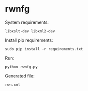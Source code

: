 # rwnfg

System requirements:
```
libxslt-dev libxml2-dev
```

Install pip requirements:
```
sudo pip install -r requirements.txt
```

Run:
```
python rwnfg.py
```

Generated file:
```
rwn.xml
```
